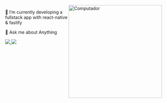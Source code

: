 <img src="https://scalexcloud.com/wp-content/uploads/2020/12/Custom-Software-Development-1-500x400.png" min-width="300px" max-width="300px" width="300px" align="right" alt="Computador">



<p align="left"> 
 🔭 I’m currently developing a fullstack app with react-native & fastify 
</p>

<p align="left"> 
💬 Ask me about Anything
</p>

<p align="left">
  <a href="https://twitter.com/alioshr_" alt="Twitter">
    <img src="https://img.shields.io/badge/-Twitter-1C1C1C?style=for-the-badge&logo=Twitter&logoColor=00FFFF&link=https://twitter.com/alioshr_"/>
  </a>
  
  <a href="https://www.linkedin.com/in/aliosh-romano/" alt="Linkedin">
    <img src="https://img.shields.io/badge/-Linkedin-1C1C1C?style=for-the-badge&logo=Linkedin&logoColor=00FFFF&link=https://www.linkedin.com/in/aliosh-romano/"/>
  </a>
</p>
